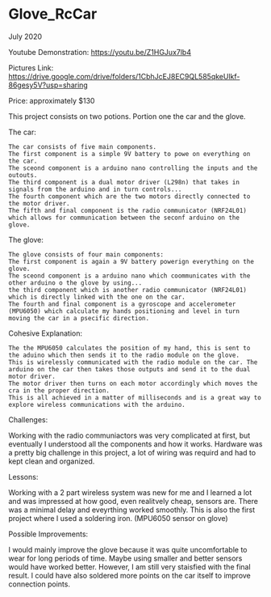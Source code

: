 # Glove_RcCar

July 2020

Youtube Demonstration: https://youtu.be/Z1HGJux7lb4

Pictures Link: https://drive.google.com/drive/folders/1CbhJcEJ8EC9QL585qkeUlkf-86gesy5V?usp=sharing

Price: approximately $130 

This project consists on two potions. Portion one the car and the glove.

The car:

	The car consists of five main components. 
	The first component is a simple 9V battery to powe on everything on the car.
	The sceond component is a arduino nano controlling the inputs and the outouts.
	The third component is a dual motor driver (L298n) that takes in signals from the arduino and in turn controls...
	The fourth component which are the two motors directly connected to the motor driver.
	The fifth and final component is the radio communicator (NRF24L01) which allows for communication between the seconf arduino on the glove.

The glove:

	The glove consists of four main components:
	The first component is again a 9V battery powerign everything on the glove.
	The sceond component is a arduino nano which coommunicates with the other arduino o the glove by using...
	the third component which is another radio communicator (NRF24L01) which is directly linked with the one on the car.
	The fourth and final component is a gyroscope and accelerometer (MPU6050) which calculate my hands positioning and level in turn moving the car in a psecific direction.

Cohesive Explanation:

	
	The the MPU6050 calculates the position of my hand, this is sent to the aduino which then sends it to the radio module on the glove. 
	This is wirelessly communicated with the radio module on the car. The arduino on the car then takes those outputs and send it to the dual motor driver.
	The motor driver then turns on each motor accordingly which moves the cra in the proper direction.
	This is all achieved in a matter of milliseconds and is a great way to explore wireless communications with the arduino.


Challenges:

Working with the radio communiactors was very complicated at first, but eventually I understood all the components and how it works.
Hardware was a pretty big challenge in this project, a lot of wiring was requird and had to kept clean and organized.

Lessons:

Working with a 2 part wireless system was new for me and I learned a lot and was impressed at how good, even realitvely cheap, sensors are. 
There was a minimal delay and eveyrthing worked smoothly.
This is also the first project where I used a soldering iron. (MPU6050 sensor on glove)

Possible Improvements:

I would mainly improve the glove because it was quite uncomfortable to wear for long periods of time. Maybe using smaller and better sensors would have worked better. However, I 
am still very staisfied with the final result.
I could have also soldered more points on the car itself to improve connection points.